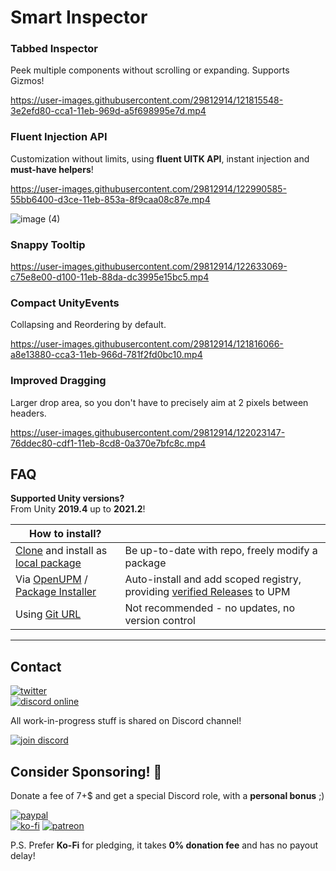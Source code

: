 # Smart Inspector
 
### **Tabbed Inspector** 
Peek multiple components without scrolling or expanding. Supports Gizmos!

https://user-images.githubusercontent.com/29812914/121815548-3e2efd80-cca1-11eb-969d-a5f698995e7d.mp4

### Fluent Injection API
Customization without limits, using **fluent UITK API**, instant injection and **must-have helpers**!

https://user-images.githubusercontent.com/29812914/122990585-55bb6400-d3ce-11eb-853a-8f9caa08c87e.mp4

![image (4)](https://user-images.githubusercontent.com/29812914/122992140-00805200-d3d0-11eb-8f5f-049bc54b24ac.png)

### Snappy Tooltip

https://user-images.githubusercontent.com/29812914/122633069-c75e8e00-d100-11eb-88da-dc3995e15bc5.mp4

### **Compact UnityEvents** 
Collapsing and Reordering by default.

https://user-images.githubusercontent.com/29812914/121816066-a8e13880-cca3-11eb-966d-781f2fd0bc10.mp4

### **Improved Dragging**
Larger drop area, so you don't have to precisely aim at 2 pixels between headers.

https://user-images.githubusercontent.com/29812914/122023147-76ddec80-cdf1-11eb-8cd8-0a370e7bfc8c.mp4

## FAQ

**Supported Unity versions?**\
From Unity **2019.4** up to **2021.2**!

| **How to install?** | |
|-------------|-------------|
| [Clone](https://docs.github.com/en/github/creating-cloning-and-archiving-repositories/cloning-a-repository-from-github/cloning-a-repository#cloning-a-repository-to-github-desktop) and install as [local package](https://docs.unity3d.com/Manual/upm-ui-local.html)     | Be up-to-date with repo, freely modify a package  |
| Via [OpenUPM](https://openupm.com/packages/com.av.smart-inspector/) / [Package Installer](https://package-installer.glitch.me/v1/installer/OpenUPM/com.av.smart-inspector?registry=https%3A%2F%2Fpackage.openupm.com)    | Auto-install and add scoped registry, providing [verified Releases](https://github.com/neon-age/Smart-Inspector/releases) to UPM |
| Using [Git URL](https://docs.unity3d.com/Manual/upm-ui-giturl.html) | Not recommended - no updates, no version control  |

---------------------

## Contact

[![twitter](https://img.shields.io/twitter/follow/_neonage?style=social)](https://twitter.com/_neonage)\
[![discord online](https://img.shields.io/discord/830405926078644254?label=Open%20Labs&logo=discord&style=social)](https://discord.gg/wWpqvwuf8J)

All work-in-progress stuff is shared on Discord channel!

[![join discord](https://user-images.githubusercontent.com/29812914/121816656-0cb93080-cca7-11eb-954a-344cfd31f530.png)](https://discord.gg/wWpqvwuf8J)


## Consider Sponsoring! 💊
Donate a fee of 7+$ and get a special Discord role, with a **personal bonus** ;)

[![paypal](https://user-images.githubusercontent.com/29812914/122331051-67c87d00-cf5e-11eb-8668-5c0640c613eb.png)](https://paypal.me/neonage)\
[![ko-fi](https://www.ko-fi.com/img/githubbutton_sm.svg)](https://ko-fi.com/neonage)
[![patreon](https://user-images.githubusercontent.com/29812914/122331278-be35bb80-cf5e-11eb-8eb3-89540d70a9cd.png)](https://www.patreon.com/neonage)

P.S. Prefer **Ko-Fi** for pledging, it takes **0% donation fee** and has no payout delay!
